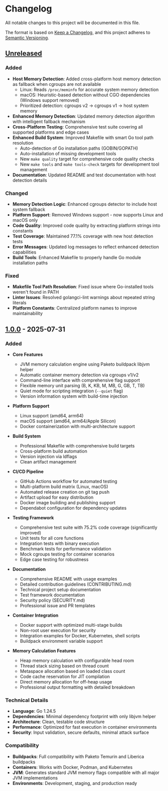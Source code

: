 # Changelog

All notable changes to this project will be documented in this file.

The format is based on [Keep a Changelog](https://keepachangelog.com/en/1.0.0/),
and this project adheres to [Semantic Versioning](https://semver.org/spec/v2.0.0.html).

## [Unreleased]

### Added
- **Host Memory Detection**: Added cross-platform host memory detection as fallback when cgroups are not available
  - Linux: Reads `/proc/meminfo` for accurate system memory detection
  - macOS: Heuristic-based detection without CGO dependencies (Windows support removed)
  - Prioritized detection: cgroups v2 → cgroups v1 → host system memory
- **Enhanced Memory Detection**: Updated memory detection algorithm with intelligent fallback mechanism
- **Cross-Platform Testing**: Comprehensive test suite covering all supported platforms and edge cases
- **Enhanced Build System**: Improved Makefile with smart Go tool path resolution
  - Auto-detection of Go installation paths (GOBIN/GOPATH)
  - Auto-installation of missing development tools
  - New `make quality` target for comprehensive code quality checks
  - New `make tools` and `make tools-check` targets for development tool management
- **Documentation**: Updated README and test documentation with host detection details

### Changed
- **Memory Detection Logic**: Enhanced cgroups detector to include host system fallback
- **Platform Support**: Removed Windows support - now supports Linux and macOS only
- **Code Quality**: Improved code quality by extracting platform strings into constants
- **Test Coverage**: Maintained 77.1% coverage with new host detection tests
- **Error Messages**: Updated log messages to reflect enhanced detection capabilities
- **Build Tools**: Enhanced Makefile to properly handle Go module installation paths

### Fixed
- **Makefile Tool Path Resolution**: Fixed issue where Go-installed tools weren't found in PATH
- **Linter Issues**: Resolved golangci-lint warnings about repeated string literals
- **Platform Constants**: Centralized platform names to improve maintainability

## [1.0.0] - 2025-07-31

### Added
- **Core Features**
  - JVM memory calculation engine using Paketo buildpack libjvm helper
  - Automatic container memory detection via cgroups v1/v2
  - Command-line interface with comprehensive flag support
  - Flexible memory unit parsing (B, K, KB, M, MB, G, GB, T, TB)
  - Quiet mode for scripting integration (`--quiet` flag)
  - Version information system with build-time injection

- **Platform Support**
  - Linux support (amd64, arm64)
  - macOS support (amd64, arm64/Apple Silicon)
  - Docker containerization with multi-architecture support

- **Build System**
  - Professional Makefile with comprehensive build targets
  - Cross-platform build automation
  - Version injection via ldflags
  - Clean artifact management

- **CI/CD Pipeline**
  - GitHub Actions workflow for automated testing
  - Multi-platform build matrix (Linux, macOS)
  - Automated release creation on git tag push
  - Artifact upload for easy distribution
  - Docker image building and publishing support
  - Dependabot configuration for dependency updates

- **Testing Framework**
  - Comprehensive test suite with 75.2% code coverage (significantly improved)
  - Unit tests for all core functions
  - Integration tests with binary execution
  - Benchmark tests for performance validation
  - Mock cgroups testing for container scenarios
  - Edge case testing for robustness

- **Documentation**
  - Comprehensive README with usage examples
  - Detailed contribution guidelines (CONTRIBUTING.md)
  - Technical project setup documentation
  - Test framework documentation
  - Security policy (SECURITY.md)
  - Professional issue and PR templates

- **Container Integration**
  - Docker support with optimized multi-stage builds
  - Non-root user execution for security
  - Integration examples for Docker, Kubernetes, shell scripts
  - Buildpack environment variable support

- **Memory Calculation Features**
  - Heap memory calculation with configurable head room
  - Thread stack sizing based on thread count
  - Metaspace allocation based on loaded class count  
  - Code cache reservation for JIT compilation
  - Direct memory allocation for off-heap usage
  - Professional output formatting with detailed breakdown

### Technical Details
- **Language**: Go 1.24.5
- **Dependencies**: Minimal dependency footprint with only libjvm helper
- **Architecture**: Clean, testable code structure
- **Performance**: Optimized for fast execution in container environments
- **Security**: Input validation, secure defaults, minimal attack surface

### Compatibility
- **Buildpacks**: Full compatibility with Paketo Temurin and Liberica buildpacks
- **Containers**: Works with Docker, Podman, and Kubernetes
- **JVM**: Generates standard JVM memory flags compatible with all major JVM implementations
- **Environments**: Development, staging, and production ready

[Unreleased]: https://github.com/patbaumgartner/memory-calculator/compare/v1.0.0...HEAD
[1.0.0]: https://github.com/patbaumgartner/memory-calculator/releases/tag/v1.0.0
